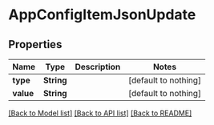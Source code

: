 # AppConfigItemJsonUpdate


## Properties
Name | Type | Description | Notes
------------ | ------------- | ------------- | -------------
**type** | **String** |  | [default to nothing]
**value** | **String** |  | [default to nothing]


[[Back to Model list]](../README.md#models) [[Back to API list]](../README.md#api-endpoints) [[Back to README]](../README.md)


